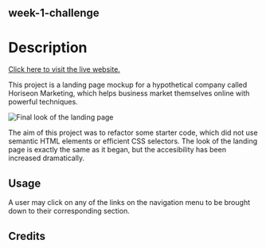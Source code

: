 ## week-1-challenge

# Description
[Click here to visit the live website.](https://jacob-medina.github.io/week-1-challenge/)

This project is a landing page mockup for a hypothetical company called Horiseon Marketing, which helps business market themselves online with powerful techniques.

![Final look of the landing page](/assets/images/final-landing-page.png)

The aim of this project was to refactor some starter code, which did not use semantic HTML elements or efficient CSS selectors. The look of the landing page is exactly the same as it began, but the accesibility has been increased dramatically.

## Usage
A user may click on any of the links on the navigation menu to be brought down to their corresponding section.

## Credits
